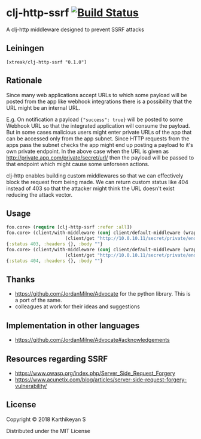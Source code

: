 # clj-http-ssrf [![Build Status](https://travis-ci.org/tirkarthi/clj-http-ssrf.svg?branch=master)](https://travis-ci.org/tirkarthi/clj-http-ssrf)

A clj-http middleware designed to prevent SSRF attacks

## Leiningen

`[xtreak/clj-http-ssrf "0.1.0"]`

## Rationale

Since many web applications accept URLs to which some payload will be posted from the app like webhook integrations there is a possibility that the URL might be an internal URL.

E.g. On notification a payload `{"success": true}` will be posted to some Webhook URL so that the integrated application will consume the payload. But in some cases malicious users might enter private URLs of the app that can be accessed only from the app subnet. Since HTTP requests from the apps pass the subnet checks the app might end up posting a payload to it's own private endpoint. In the above case when the URL is given as http://private.app.com/private/secret/url/ then the payload will be passed to that endpoint which might cause some unforseen actions.

clj-http enables building custom middlewares so that we can effectively block the request from being made. We can return custom status like 404 instead of 403 so that the attacker might think the URL doesn't exist reducing the attack vector.

## Usage

```clojure
foo.core> (require [clj-http-ssrf :refer :all])
foo.core> (client/with-middleware (conj client/default-middleware (wrap-validators :hosts ["10.0.0.0/1"]))
                      (client/get "http://10.0.10.11/secret/private/endpoint/"))
{:status 403, :headers {}, :body ""}
foo.core> (client/with-middleware (conj client/default-middleware (wrap-validators :hosts ["10.0.0.0/1"] :status 404))
                      (client/get "http://10.0.10.11/secret/private/endpoint/"))
{:status 404, :headers {}, :body ""}
```

## Thanks

* https://github.com/JordanMilne/Advocate for the python library. This is a port of the same.
* colleagues at work for their ideas and suggestions

## Implementation in other languages

* https://github.com/JordanMilne/Advocate#acknowledgements

## Resources regarding SSRF

* https://www.owasp.org/index.php/Server_Side_Request_Forgery
* https://www.acunetix.com/blog/articles/server-side-request-forgery-vulnerability/

## License

Copyright © 2018 Karthikeyan S

Distributed under the MIT License
